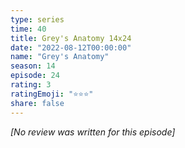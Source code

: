 ```yaml
---
type: series
time: 40
title: Grey's Anatomy 14x24
date: "2022-08-12T00:00:00"
name: "Grey's Anatomy"
season: 14
episode: 24
rating: 3
ratingEmoji: "⭐️⭐️⭐️"
share: false
---
```


*[No review was written for this episode]*